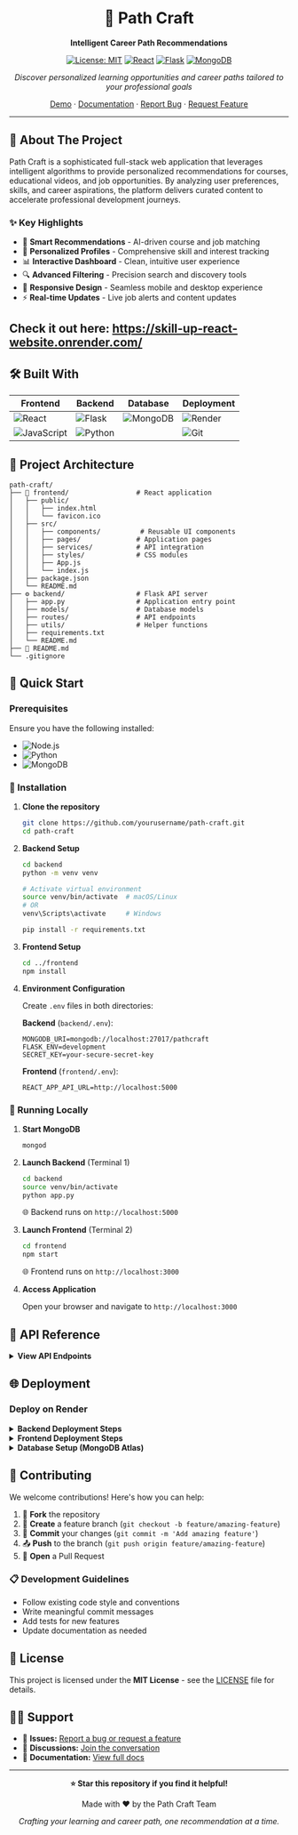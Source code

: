 <div align="center">

# 🚀 Path Craft

**Intelligent Career Path Recommendations**

[![License: MIT](https://img.shields.io/badge/License-MIT-yellow.svg)](https://opensource.org/licenses/MIT)
[![React](https://img.shields.io/badge/React-18.x-blue.svg)](https://reactjs.org/)
[![Flask](https://img.shields.io/badge/Flask-2.x-green.svg)](https://flask.palletsprojects.com/)
[![MongoDB](https://img.shields.io/badge/MongoDB-4.x-brightgreen.svg)](https://www.mongodb.com/)

*Discover personalized learning opportunities and career paths tailored to your professional goals*

[Demo](#) · [Documentation](#) · [Report Bug](../../issues) · [Request Feature](../../issues)

</div>

---

## 📖 About The Project

Path Craft is a sophisticated full-stack web application that leverages intelligent algorithms to provide personalized recommendations for courses, educational videos, and job opportunities. By analyzing user preferences, skills, and career aspirations, the platform delivers curated content to accelerate professional development journeys.

### ✨ Key Highlights

- 🎯 **Smart Recommendations** - AI-driven course and job matching
- 👤 **Personalized Profiles** - Comprehensive skill and interest tracking  
- 📊 **Interactive Dashboard** - Clean, intuitive user experience
- 🔍 **Advanced Filtering** - Precision search and discovery tools
- 📱 **Responsive Design** - Seamless mobile and desktop experience
- ⚡ **Real-time Updates** - Live job alerts and content updates

## Check it out here: https://skill-up-react-website.onrender.com/

## 🛠️ Built With

<div align="center">

| Frontend | Backend | Database | Deployment |
|----------|---------|----------|------------|
| ![React](https://img.shields.io/badge/React-20232A?style=for-the-badge&logo=react&logoColor=61DAFB) | ![Flask](https://img.shields.io/badge/Flask-000000?style=for-the-badge&logo=flask&logoColor=white) | ![MongoDB](https://img.shields.io/badge/MongoDB-4EA94B?style=for-the-badge&logo=mongodb&logoColor=white) | ![Render](https://img.shields.io/badge/Render-46E3B7?style=for-the-badge&logo=render&logoColor=white) |
| ![JavaScript](https://img.shields.io/badge/JavaScript-F7DF1E?style=for-the-badge&logo=javascript&logoColor=black) | ![Python](https://img.shields.io/badge/Python-3776AB?style=for-the-badge&logo=python&logoColor=white) | | ![Git](https://img.shields.io/badge/Git-F05032?style=for-the-badge&logo=git&logoColor=white) |

</div>

## 📁 Project Architecture

```
path-craft/
├── 🎨 frontend/                 # React application
│   ├── public/
│   │   ├── index.html
│   │   └── favicon.ico
│   ├── src/
│   │   ├── components/          # Reusable UI components
│   │   ├── pages/              # Application pages
│   │   ├── services/           # API integration
│   │   ├── styles/             # CSS modules
│   │   ├── App.js
│   │   └── index.js
│   ├── package.json
│   └── README.md
├── ⚙️ backend/                  # Flask API server
│   ├── app.py                  # Application entry point
│   ├── models/                 # Database models
│   ├── routes/                 # API endpoints
│   ├── utils/                  # Helper functions
│   ├── requirements.txt
│   └── README.md
├── 📄 README.md
└── .gitignore
```

## 🚀 Quick Start

### Prerequisites

Ensure you have the following installed:

- ![Node.js](https://img.shields.io/badge/Node.js-v14+-339933?logo=node.js&logoColor=white) 
- ![Python](https://img.shields.io/badge/Python-v3.8+-3776AB?logo=python&logoColor=white)
- ![MongoDB](https://img.shields.io/badge/MongoDB-v4.x-47A248?logo=mongodb&logoColor=white)

### 🔧 Installation

1. **Clone the repository**
   ```bash
   git clone https://github.com/yourusername/path-craft.git
   cd path-craft
   ```

2. **Backend Setup**
   ```bash
   cd backend
   python -m venv venv
   
   # Activate virtual environment
   source venv/bin/activate  # macOS/Linux
   # OR
   venv\Scripts\activate     # Windows
   
   pip install -r requirements.txt
   ```

3. **Frontend Setup**
   ```bash
   cd ../frontend
   npm install
   ```

4. **Environment Configuration**
   
   Create `.env` files in both directories:
   
   **Backend** (`backend/.env`):
   ```env
   MONGODB_URI=mongodb://localhost:27017/pathcraft
   FLASK_ENV=development
   SECRET_KEY=your-secure-secret-key
   ```
   
   **Frontend** (`frontend/.env`):
   ```env
   REACT_APP_API_URL=http://localhost:5000
   ```

### 🎯 Running Locally

1. **Start MongoDB**
   ```bash
   mongod
   ```

2. **Launch Backend** (Terminal 1)
   ```bash
   cd backend
   source venv/bin/activate
   python app.py
   ```
   🌐 Backend runs on `http://localhost:5000`

3. **Launch Frontend** (Terminal 2)
   ```bash
   cd frontend
   npm start
   ```
   🌐 Frontend runs on `http://localhost:3000`

4. **Access Application**
   
   Open your browser and navigate to `http://localhost:3000`

## 🔗 API Reference

<details>
<summary><b>View API Endpoints</b></summary>

| Method | Endpoint | Description |
|--------|----------|-------------|
| `GET` | `/api/recommendations/courses` | Retrieve course recommendations |
| `GET` | `/api/recommendations/videos` | Fetch video content suggestions |
| `GET` | `/api/recommendations/jobs` | Get job opportunity matches |
| `POST` | `/api/user/profile` | Create or update user profile |
| `GET` | `/api/user/profile/:id` | Fetch specific user profile |
| `POST` | `/api/user/preferences` | Update user preferences |

**Base URL:** `http://localhost:5000`

</details>

## 🌐 Deployment

### Deploy on Render

<details>
<summary><b>Backend Deployment Steps</b></summary>

1. Push code to GitHub repository
2. Create new **Web Service** on Render
3. Connect GitHub repository
4. Configure build settings:
   - **Build Command:** `pip install -r requirements.txt`
   - **Start Command:** `python app.py`
   - **Environment:** Python 3
5. Set environment variables:
   - `MONGODB_URI`: MongoDB Atlas connection string
   - `FLASK_ENV`: `production`
   - `SECRET_KEY`: Secure production key
6. Deploy service

</details>

<details>
<summary><b>Frontend Deployment Steps</b></summary>

1. Create new **Static Site** on Render
2. Connect GitHub repository  
3. Configure build settings:
   - **Build Command:** `cd frontend && npm install && npm run build`
   - **Publish Directory:** `frontend/build`
4. Set environment variables:
   - `REACT_APP_API_URL`: Deployed backend URL
5. Deploy site

</details>

<details>
<summary><b>Database Setup (MongoDB Atlas)</b></summary>

1. Create MongoDB Atlas cluster
2. Configure network access whitelist
3. Create database user credentials
4. Update `MONGODB_URI` in deployment environment

</details>

## 🤝 Contributing

We welcome contributions! Here's how you can help:

1. 🍴 **Fork** the repository
2. 🌿 **Create** a feature branch (`git checkout -b feature/amazing-feature`)
3. 💾 **Commit** your changes (`git commit -m 'Add amazing feature'`)
4. 📤 **Push** to the branch (`git push origin feature/amazing-feature`)
5. 🔄 **Open** a Pull Request

### 📋 Development Guidelines

- Follow existing code style and conventions
- Write meaningful commit messages
- Add tests for new features
- Update documentation as needed

## 📄 License

This project is licensed under the **MIT License** - see the [LICENSE](LICENSE) file for details.

## 🙋‍♂️ Support

- 📧 **Issues:** [Report a bug or request a feature](../../issues)
- 💬 **Discussions:** [Join the conversation](../../discussions)
- 📖 **Documentation:** [View full docs](#)

---

<div align="center">

**⭐ Star this repository if you find it helpful!**

Made with ❤️ by the Path Craft Team

*Crafting your learning and career path, one recommendation at a time.*

</div>

